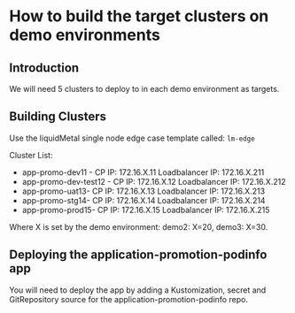 # How to build the target clusters on demo environments

## Introduction

We will need 5 clusters to deploy to in each demo environment as targets.

## Building Clusters

Use the liquidMetal single node edge case template called:
`lm-edge`

Cluster List:
- app-promo-dev11 - CP IP: 172.16.X.11 Loadbalancer IP: 172.16.X.211
- app-promo-dev-test12 - CP IP: 172.16.X.12 Loadbalancer IP: 172.16.X.212
- app-promo-uat13- CP IP: 172.16.X.13 Loadbalancer IP: 172.16.X.213
- app-promo-stg14- CP IP: 172.16.X.14 Loadbalancer IP: 172.16.X.214
- app-promo-prod15- CP IP: 172.16.X.15 Loadbalancer IP: 172.16.X.215

Where X is set by the demo environment: demo2: X=20, demo3: X=30.

## Deploying the application-promotion-podinfo app

You will need to deploy the app by adding a Kustomization, secret and GitRepository source for the application-promotion-podinfo repo.


